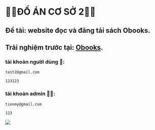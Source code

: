 # 🦾🦾ĐỒ ÁN CƠ SỞ 2🦾🦾

## Đề tài: website đọc và đăng tải sách Obooks.

## Trải nghiệm trước tại: [Obooks](https://obookspromax.000webhostapp.com/trangchu).

### tài khoản người dùng 🥷:

```
test2@gmail.com
```

```
123123
```

### tài khoản admin 👷‍♂️:

```
tienmy@gmail.com
```

```
123
```

<picture>
  <img src="https://cdn.britannica.com/19/213119-050-C81C786D/Grumpy-Cat-2015-memes.jpg">
</picture>
